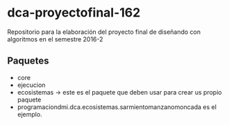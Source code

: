 # dca-proyectofinal-162
Repositorio para la elaboración del proyecto final de diseñando con algoritmos en el semestre 2016-2

## Paquetes

*   core
*   ejecucion
*	ecosistemas -> este es el paquete que deben usar para crear us propio paquete
*	programaciondmi.dca.ecosistemas.sarmientomanzanomoncada es el ejemplo. 

